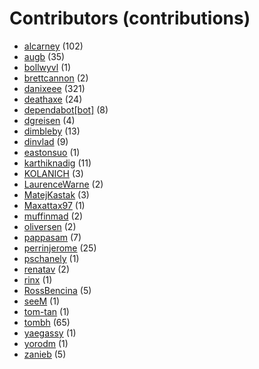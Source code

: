 # Contributors (contributions)
* [alcarney](https://github.com/alcarney) (102)
* [augb](https://github.com/augb) (35)
* [bollwyvl](https://github.com/bollwyvl) (1)
* [brettcannon](https://github.com/brettcannon) (2)
* [danixeee](https://github.com/danixeee) (321)
* [deathaxe](https://github.com/deathaxe) (24)
* [dependabot[bot]](https://github.com/apps/dependabot) (8)
* [dgreisen](https://github.com/dgreisen) (4)
* [dimbleby](https://github.com/dimbleby) (13)
* [dinvlad](https://github.com/dinvlad) (9)
* [eastonsuo](https://github.com/eastonsuo) (1)
* [karthiknadig](https://github.com/karthiknadig) (11)
* [KOLANICH](https://github.com/KOLANICH) (3)
* [LaurenceWarne](https://github.com/LaurenceWarne) (2)
* [MatejKastak](https://github.com/MatejKastak) (3)
* [Maxattax97](https://github.com/Maxattax97) (1)
* [muffinmad](https://github.com/muffinmad) (2)
* [oliversen](https://github.com/oliversen) (2)
* [pappasam](https://github.com/pappasam) (7)
* [perrinjerome](https://github.com/perrinjerome) (25)
* [pschanely](https://github.com/pschanely) (1)
* [renatav](https://github.com/renatav) (2)
* [rinx](https://github.com/rinx) (1)
* [RossBencina](https://github.com/RossBencina) (5)
* [seeM](https://github.com/seeM) (1)
* [tom-tan](https://github.com/tom-tan) (1)
* [tombh](https://github.com/tombh) (65)
* [yaegassy](https://github.com/yaegassy) (1)
* [yorodm](https://github.com/yorodm) (1)
* [zanieb](https://github.com/zanieb) (5)
